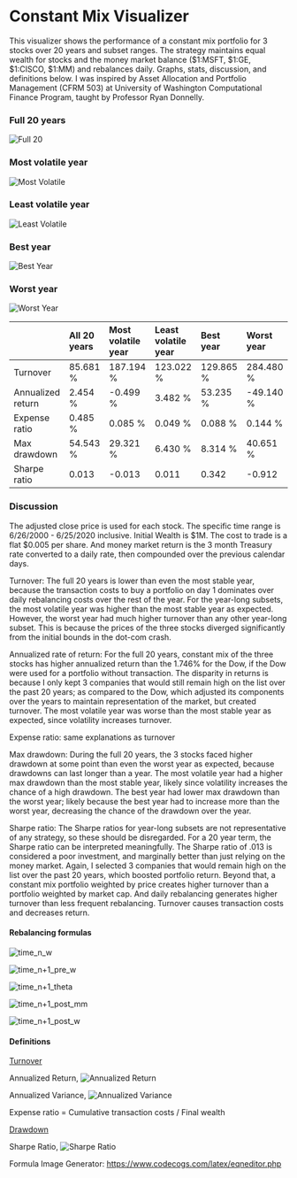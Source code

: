 # Constant Mix Visualizer

This visualizer shows the performance of a constant mix portfolio for 3 stocks over 20 years and subset ranges. The strategy maintains equal wealth for stocks and the money market balance ($1:MSFT, $1:GE, $1:CISCO, $1:MM) and rebalances daily. Graphs, stats, discussion, and definitions below. I was inspired by Asset Allocation and Portfolio Management (CFRM 503) at University of Washington Computational Finance Program, taught by Professor Ryan Donnelly. 

### Full 20 years
![Full 20](images/full_20.png) 

### Most volatile year
![Most Volatile](images/most_volatile.png) 

### Least volatile year
![Least Volatile](images/least_volatile.png) 

### Best year
![Best Year](images/best_year.png) 

### Worst year
![Worst Year](images/worst_year.png) 

|  | All 20 years| Most volatile year| Least volatile year | Best year | Worst year |
| :---------------- | :---------- | :------- | :-------- | :------- | :------- |
| Turnover | 85.681 % | 187.194 % | 123.022 % | 129.865 % | 284.480 % |
| Annualized return | 2.454 % | -0.499 % | 3.482 % | 53.235 % | -49.140 % |
| Expense ratio | 0.485 % | 0.085 % | 0.049 % | 0.088 % | 0.144 % | 
| Max drawdown | 54.543 % | 29.321 % | 6.430 % | 8.314 % | 40.651 % |
| Sharpe ratio | 0.013 | -0.013 | 0.011 | 0.342 | -0.912 |

### Discussion

The adjusted close price is used for each stock. The specific time range is 6/26/2000 - 6/25/2020 inclusive. Initial Wealth is $1M. The cost to trade is a flat $0.005 per share. And money market return is the 3 month Treasury rate converted to a daily rate, then compounded over the previous calendar days.

Turnover: The full 20 years is lower than even the most stable year, because the transaction costs to buy a portfolio on day 1 dominates over daily rebalancing costs over the rest of the year. For the year-long subsets, the most volatile year was higher than the most stable year as expected. However, the worst year had much higher turnover than any other year-long subset. This is because the prices of the three stocks diverged significantly from the initial bounds in the dot-com crash.  

Annualized rate of return: For the full 20 years, constant mix of the three stocks has higher annualized return than the 1.746% for the Dow, if the Dow were used for a portfolio without transaction. The disparity in returns is because I only kept 3 companies that would still remain high on the list over the past 20 years; as compared to the Dow, which adjusted its components over the years to maintain representation of the market, but created turnover. The most volatile year was worse than the most stable year as expected, since volatility increases turnover.

Expense ratio: same explanations as turnover

Max drawdown: During the full 20 years, the 3 stocks faced higher drawdown at some point than even the worst year as expected, because drawdowns can last longer than a year. The most volatile year had a higher max drawdown than the most stable year, likely since volatility increases the chance of a high drawdown. The best year had lower max drawdown than the worst year; likely because the best year had to increase more than the worst year, decreasing the chance of the drawdown over the year.

Sharpe ratio: The Sharpe ratios for year-long subsets are not representative of any strategy, so these should be disregarded. For a 20 year term, the Sharpe ratio can be interpreted meaningfully. The Sharpe ratio of .013 is considered a poor investment, and marginally better than just relying on the money market. Again, I selected 3 companies that would remain high on the list over the past 20 years, which boosted portfolio return. Beyond that, a constant mix portfolio weighted by price creates higher turnover than a portfolio weighted by market cap. And daily rebalancing generates higher turnover than less frequent rebalancing. Turnover causes transaction costs and decreases return. 

#### Rebalancing formulas
![time_n_w](images/time_n.png) 

![time_n+1_pre_w](images/time_n+1_pre_w.png) 

![time_n+1_theta](images/time_n+1_theta.png) 

![time_n+1_post_mm](images/time_n+1_post_mm.png) 

![time_n+1_post_w](images/time_n+1_post_w.png) 

#### Definitions
[Turnover](https://www.investopedia.com/terms/a/annual-turnover.asp)

Annualized Return, ![Annualized Return](images/annualized_return.png) 

Annualized Variance, ![Annualized Variance](images/annualized_variance.png) 

Expense ratio = Cumulative transaction costs / Final wealth

[Drawdown](https://en.wikipedia.org/wiki/Drawdown_(economics))

Sharpe Ratio, ![Sharpe Ratio](images/sharpe_ratio.png) 

Formula Image Generator: https://www.codecogs.com/latex/eqneditor.php
